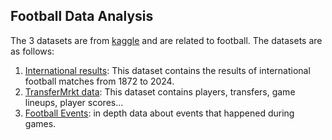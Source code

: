 ## Football Data Analysis
The 3 datasets are from [kaggle](https://www.kaggle.com/) and are related to football. The datasets are as follows:
1. [International results](https://www.kaggle.com/datasets/martj42/international-football-results-from-1872-to-2017?select=results.csv): This dataset contains the results of international football matches from 1872 to 2024.
2. [TransferMrkt data](https://www.kaggle.com/datasets/davidcariboo/player-scores?select=transfers.csv): This dataset contains players, transfers, game lineups, player scores...
3. [Football Events](https://www.kaggle.com/datasets/secareanualin/football-events?select=events.csv): in depth data about events that happened during games.